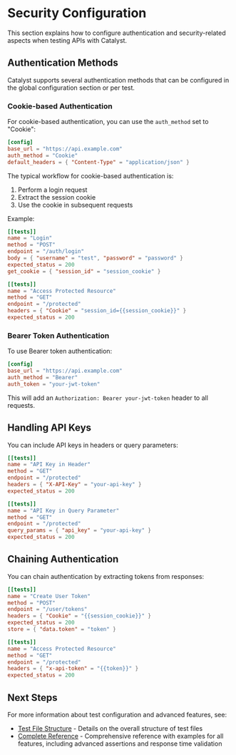 # Security Configuration

This section explains how to configure authentication and security-related aspects when testing APIs with Catalyst.

## Authentication Methods

Catalyst supports several authentication methods that can be configured in the global configuration section or per test.

### Cookie-based Authentication

For cookie-based authentication, you can use the `auth_method` set to "Cookie":

```toml
[config]
base_url = "https://api.example.com"
auth_method = "Cookie"
default_headers = { "Content-Type" = "application/json" }
```

The typical workflow for cookie-based authentication is:

1. Perform a login request
2. Extract the session cookie
3. Use the cookie in subsequent requests

Example:

```toml
[[tests]]
name = "Login"
method = "POST"
endpoint = "/auth/login"
body = { "username" = "test", "password" = "password" }
expected_status = 200
get_cookie = { "session_id" = "session_cookie" }

[[tests]]
name = "Access Protected Resource"
method = "GET"
endpoint = "/protected"
headers = { "Cookie" = "session_id={{session_cookie}}" }
expected_status = 200
```

### Bearer Token Authentication

To use Bearer token authentication:

```toml
[config]
base_url = "https://api.example.com"
auth_method = "Bearer"
auth_token = "your-jwt-token"
```

This will add an `Authorization: Bearer your-jwt-token` header to all requests.

## Handling API Keys

You can include API keys in headers or query parameters:

```toml
[[tests]]
name = "API Key in Header"
method = "GET"
endpoint = "/protected"
headers = { "X-API-Key" = "your-api-key" }
expected_status = 200

[[tests]]
name = "API Key in Query Parameter"
method = "GET"
endpoint = "/protected"
query_params = { "api_key" = "your-api-key" }
expected_status = 200
```

## Chaining Authentication

You can chain authentication by extracting tokens from responses:

```toml
[[tests]]
name = "Create User Token"
method = "POST"
endpoint = "/user/tokens"
headers = { "Cookie" = "{{session_cookie}}" }
expected_status = 200
store = { "data.token" = "token" }

[[tests]]
name = "Access Protected Resource"
method = "GET"
endpoint = "/protected"
headers = { "x-api-token" = "{{token}}" }
expected_status = 200
```

## Next Steps

For more information about test configuration and advanced features, see:

- [Test File Structure](./test_file_structure.md) - Details on the overall structure of test files
- [Complete Reference](../reference/test_specification.md) - Comprehensive reference with examples for all features, including advanced assertions and response time validation
